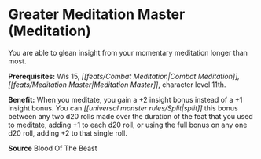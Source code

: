 ﻿---
cssclass: [feats]

---
# Greater Meditation Master (Meditation)

You are able to glean insight from your momentary meditation longer than most.

**Prerequisites:** Wis 15, _[[feats/Combat Meditation|Combat Meditation]]_*, _[[feats/Meditation Master|Meditation Master]]_*, character level 11th.

**Benefit:** When you meditate, you gain a +2 insight bonus instead of a +1 insight bonus. You can _[[universal monster rules/Split|split]]_ this bonus between any two d20 rolls made over the duration of the feat that you used to meditate, adding +1 to each d20 roll, or using the full bonus on any one d20 roll, adding +2 to that single roll.

**Source** Blood Of The Beast